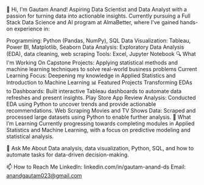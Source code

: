 👋 Hi, I'm Gautam Anand!
Aspiring Data Scientist and Data Analyst with a passion for turning data into actionable insights. Currently pursuing a Full Stack Data Science and AI program at AlmaBetter, where I've gained hands-on experience in:

Programming: Python (Pandas, NumPy), SQL
Data Visualization: Tableau, Power BI, Matplotlib, Seaborn
Data Analysis: Exploratory Data Analysis (EDA), data cleaning, web scraping
Tools: Excel, Jupyter Notebook
🔍 What I'm Working On
Capstone Projects: Applying statistical methods and machine learning techniques to solve real-world business problems
Current Learning Focus: Deepening my knowledge in Applied Statistics and Introduction to Machine Learning
📊 Featured Projects
Transforming EDAs to Dashboards: Built interactive Tableau dashboards to automate data refreshes and present insights.
Play Store App Review Analysis: Conducted EDA using Python to uncover trends and provide actionable recommendations.
Web Scraping Movies and TV Shows Data: Scraped and processed large datasets using Python to enable further analysis.
🌱 What I’m Learning
Currently progressing towards completing modules in Applied Statistics and Machine Learning, with a focus on predictive modeling and statistical analysis.

💬 Ask Me About
Data analysis, data visualization, Python, SQL, and how to automate tasks for data-driven decision-making.

📫 How to Reach Me
LinkedIn: linkedin.com/in/gautam-anand-ds
Email: anandgautam023@gmail.com

<!---
GautamAnandDS/GautamAnandDS is a ✨ special ✨ repository because its `README.md` (this file) appears on your GitHub profile.
You can click the Preview link to take a look at your changes.
--->
